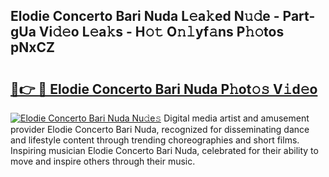 ## Elodie Concerto Bari Nuda L𝚎a𝚔ed N𝚞𝚍e - Part-gUa Vi𝚍𝚎o L𝚎a𝚔s - H𝚘𝚝 O𝚗𝚕yf𝚊ns P𝚑𝚘tos pNxCZ

# <h2><a href="http://kf9xc8.oniu.top/?m=Elodie+Concerto+Bari+Nuda">🔗👉 🔴 Elodie Concerto Bari Nuda P𝚑ot𝚘𝚜 V𝚒d𝚎o</a></h2>

[![Elodie Concerto Bari Nuda Nu𝚍e𝚜](https://i.imgur.com/0qMVB7G.gif)](http://kf9xc8.oniu.top/?m=Elodie+Concerto+Bari+Nuda)
Digital media artist and amusement provider Elodie Concerto Bari Nuda, recognized for disseminating dance and lifestyle content through trending choreographies and short films. Inspiring musician Elodie Concerto Bari Nuda, celebrated for their ability to move and inspire others through their music.  
